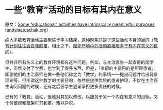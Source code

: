 # 一些“教育”活动的目标有其内在意义

原文：[Some “educational” activities have intrinsically meaningful purposes (andymatuschak.org)](https://notes.andymatuschak.org/z3bjAHBa3Rx5DRwmVsmmeNUTceS9ErxLfSAiM)

绝大多数教育活动主要聚焦于学习结果，这种聚焦违逆了这些活动本身的目的（[教育计划往往会自我颠覆](https://notes.andymatuschak.org/z6qfYv9SPx6M9FZPzVj7o4qVRD1iTGJpMfz6J)，相比之下，[赋能环境中的活动直接服务于有内在意义的目的](https://notes.andymatuschak.org/z7wh92mfgXNTLk8AhaaLxsViQuzqGY5cV56Vm)）。

但并非所有名义上的教育环境都有这种问题。例如，与主治医生一起查房的医学生，虽然支付了学费，也学到了很多东西，但是，「查房的主要目的是照顾患者」。即使他们的主治医师在做一些他们称之为「教学」的事情——提出问题并给出背景理论等，但所谓这种教学的主要目的，依然是提供优质的患者护理，不仅在主治医生询问问题的时候，还有之后医学生逐渐承担更多责任的时候。

已有的「教育」活动，很难对其加以修改，以服务于另一个内在有意义的目标。文化价值观和框架将其锁定，难以挣脱。